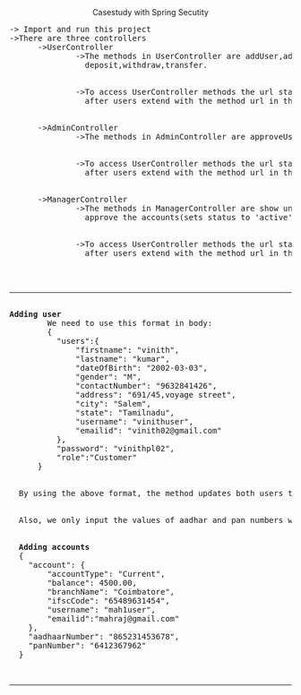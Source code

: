 <center>Casestudy with Spring Secutity</center>
<pre>
-> Import and run this project
->There are three controllers
      ->UserController 
              ->The methods in UserController are addUser,addAccounts,login, searchAccounts(returns no.of accounts by the user),
                deposit,withdraw,transfer.
                <br>
              ->To access UserController methods the url starts with "http://localhost:1133/users", 
                after users extend with the method url in the UserController
              <br>
      ->AdminController
              ->The methods in AdminController are approveUseraccounts,showAllaccounts, showAlluser, deleteUserAccounts, searchUser.
                  <br>
              ->To access UserController methods the url starts with "http://localhost:1133/admin", 
                after users extend with the method url in the AdminController.
                 <br>
      ->ManagerController
              ->The methods in ManagerController are show unapproved bank accounts, 
                approve the accounts(sets status to 'active', showbankAccounts, searchAccounts, deletebankAccounts
                  <br>
              ->To access UserController methods the url starts with "http://localhost:1133/admin", 
                after users extend with the method url in the ManagerController.
             <br>
              <hr>
<b>Adding user</b>
        We need to use this format in body:
        {
          "users":{
              "firstname": "vinith",
              "lastname": "kumar",
              "dateOfBirth": "2002-03-03",
              "gender": "M",
              "contactNumber": "9632841426",
              "address": "691/45,voyage street",
              "city": "Salem",
              "state": "Tamilnadu",
              "username": "vinithuser",
              "emailid": "vinith02@gmail.com"
          },
          "password": "vinithpl02",
          "role":"Customer"
      }
<br>
  By using the above format, the method updates both users table and login table. The password will be stored in an encrypted way using Bcrypt.
  <br>
  Also, we only input the values of aadhar and pan numbers while getting input for the account. So we need to use this format,
  <br>
  <b>Adding accounts</b>
  {
    "account": {
        "accountType": "Current",
        "balance": 4500.00,
        "branchName": "Coimbatore",
        "ifscCode": "65489631454",
        "username": "mah1user",
        "emailid":"mahraj@gmail.com"
    },
    "aadhaarNumber": "865231453678",
    "panNumber": "6412367962"
  }

  <hr>
</pre>
